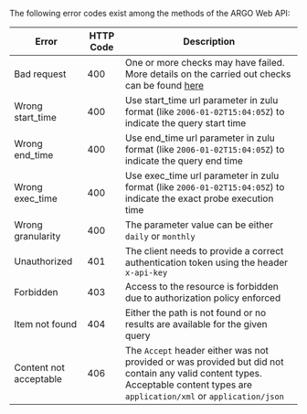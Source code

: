 




The following error codes exist among the methods of the ARGO Web API:

Error                    | HTTP Code  | Description   
------------------------ | ---------- | ------ 
Bad request              | 400 | One or more checks may have failed. More details on the carried out checks can be found [here](validations.md)
Wrong start_time         | 400 | Use start_time url parameter in zulu format (like `2006-01-02T15:04:05Z`) to indicate the query start time
Wrong end_time           | 400 | Use end_time url parameter in zulu format (like `2006-01-02T15:04:05Z`) to indicate the query end time
Wrong exec_time          | 400 | Use exec_time url parameter in zulu format (like `2006-01-02T15:04:05Z`) to indicate the exact probe execution time
Wrong granularity        | 400 | The parameter value can be either `daily` or `monthly`
Unauthorized             | 401 | The client needs to provide a correct authentication token using the header `x-api-key` 
Forbidden                | 403 | Access to the resource is forbidden due to authorization policy enforced
Item not found           | 404 | Either the path is not found or no results are available for the given query
Content not acceptable   | 406 | The `Accept` header either was not provided or was provided but did not contain any valid content types. Acceptable content types are `application/xml` or `application/json`




